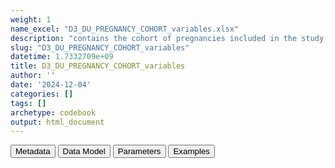 ```yaml
---
weight: 1
name_excel: "D3_DU_PREGNANCY_COHORT_variables.xlsx"
description: "contains the cohort of pregnancies included in the study, including both those with MS and those without MS, as decsribed in section 4.1 of DP3_SAP_DU_MS_V2.2"
slug: "D3_DU_PREGNANCY_COHORT_variables"
datetime: 1.7332709e+09
title: D3_DU_PREGNANCY_COHORT_variables
author: ''
date: '2024-12-04'
categories: []
tags: []
archetype: codebook
output: html_document
---
```


<script src="/rmarkdown-libs/core-js/shim.min.js"></script>
<script src="/rmarkdown-libs/react/react.min.js"></script>
<script src="/rmarkdown-libs/react/react-dom.min.js"></script>
<script src="/rmarkdown-libs/reactwidget/react-tools.js"></script>
<script src="/rmarkdown-libs/htmlwidgets/htmlwidgets.js"></script>
<link href="/rmarkdown-libs/reactable/reactable.css" rel="stylesheet" />
<script src="/rmarkdown-libs/reactable-binding/reactable.js"></script>
<div class="tab">
<button class="tablinks" onclick="openCity(event, &#39;Metadata&#39;)" id="defaultOpen">Metadata</button>
<button class="tablinks" onclick="openCity(event, &#39;Data Model&#39;)">Data Model</button>
<button class="tablinks" onclick="openCity(event, &#39;Parameters&#39;)">Parameters</button>
<button class="tablinks" onclick="openCity(event, &#39;Examples&#39;)">Examples</button>
</div>
<div id="Metadata" class="tabcontent">
<div id="htmlwidget-1" class="reactable html-widget" style="width:auto;height:600px;"></div>
<script type="application/json" data-for="htmlwidget-1">{"x":{"tag":{"name":"Reactable","attribs":{"data":{"medatata_name":["Name of the dataset","Content of the dataset","Unit of observation","Dataset where the list of UoOs is fully listed and with 1 record per UoO","How many observations per UoO","Variables capturing the UoO","Primary key","Parameters",null,null,null,null,null,null,null,null,null,null,null,null,null,null,null,null,null,null,null,null],"metadata_content":["D3_DU_PREGNANCY-COHORT_variables","contains the cohort of pregnancies included in the study, including both those with MS and those without MS, as decsribed in section 4.1 of DP3_SAP_DU_MS_V2.2","a pregnancy","D4_DU_PREGNANCY-COHORT","1","pregnancy_id","pregnancy_id",null,null,null,null,null,null,null,null,null,null,null,null,null,null,null,null,null,null,null,null,null]},"columns":[{"id":"medatata_name","name":"medatata_name","type":"character"},{"id":"metadata_content","name":"metadata_content","type":"character"}],"sortable":false,"searchable":true,"pagination":false,"highlight":true,"bordered":true,"striped":true,"style":{"maxWidth":1800},"height":"600px","dataKey":"40b329cd5b92706a71a9b206a39dabf7"},"children":[]},"class":"reactR_markup"},"evals":[],"jsHooks":[]}</script>
</div>
<div id="Data Model" class="tabcontent">
<div id="htmlwidget-2" class="reactable html-widget" style="width:auto;height:600px;"></div>
<script type="application/json" data-for="htmlwidget-2">{"x":{"tag":{"name":"Reactable","attribs":{"data":{"VarName":["pregnancy_id","person_id","entry_spell_category","birth_date","pregnancy_start_date","pregnancy_end_date","type_of_pregnancy_end","cohort_entry_date","cohort_exit_date","DU_pregnancy_study_entry_date","DU_pregnancy_study_exit_date","date_MS","has_MS_ever","pregnancy_with_MS_detail","pregnancy_with_MS","number_of_pregnancies_in_the_study","number_of_pregnancies_with_MS_in_the_study","has_previous_pregnancy","time_since_previous_pregnancy","categories_time_since_previous_pregnancy","start_preg_period_pre_4","end_preg_period_pre_4","start_preg_period_pre_3","end_preg_period_pre_3","start_preg_period_pre_2","end_preg_period_pre_2","start_preg_period_pre_1","end_preg_period_pre_1"],"Description":["unique pregnancy identifier","unique person identifier","date when the person starts to be observed in the data source",null,"best estimate of the date of pregnancy start","best estimate of the date of pregnancy end","Type of pregnancy end","entry in the SAP1 study of pregnant person","exit from the SAP1 study","Date when the person enters the period related to the pregnancy","Date when the person exits the period related to the pregnancy","date when MS is diagnosed","Whether woman has MS ever during the study period","description of relatioship between pregnancy and MS_date","Whether woman has MS during this pregnancy","number of pregnancies between cohort_entry_date and cohort_exit_date","number of pregnancies with pregnancy_with_MS == 1","whether this pregnancy has a previous pregnancy of the same person in the study","interval in months between the previous pregnancy and this one","categories of interval between the previous pregnancy and this one","date when the period 9-12 months before pregnancy starts (see table 5 page 12 of the SAP)","date when the period 9-12 months before pregnancy ends (see table 5 page 12 of the SAP)","date when the period 6-9 months before pregnancy starts (see table 5 page 12 of the SAP)","date when the period 6-9 months before pregnancy ends (see table 5 page 12 of the SAP)","date when the period 3-6 months before pregnancy starts (see table 5 page 12 of the SAP)","date when the period 3-6 months before pregnancy ends (see table 5 page 12 of the SAP)","date when the period 0-3 months before pregnancy starts (see table 5 page 12 of the SAP)","date when the period 0-3 months before pregnancy ends (see table 5 page 12 of the SAP)"],"Format":[null,"character","date",null,"date","date","character",null,null,"date","date",null,"binary",null,"binary","int","int","binary","int","categorical","date","date","date","date","date","date","date","date"],"Vocabulary":[null,null,null,null,null,null,null,null,null,null,null,null,"1 = date_MS is non missing\r\n0 = otherwise","long after pregnancy = MS diagnosed after DU_pregnancy_study_exit_date\r\nright after pregnancy = MS diagnosed between pregnancy_end_date and DU_pregnancy_study_exit_date\r\nduring pregnancy = MS diagnosed between pregnancy_start_date and pregnancy_end_date\r\nright before pregnancy = MS diagnosed between 3 months before pregnancy and pregnancy_start_date\r\nrecently before pregnancy = MS diagnosed between DU_pregnancy_study_entry_date and 3 months before pregnancy \r\nlong before pregnancy = MS diagnosed before DU_pregnancy_study_entry_date\r\n","1 = pregnancy with MS\r\n0 = otherwise",null,null,null,null,"5 = More than 15 months\r\n4 = Between 12 and 15 months\r\n3 = Between 6 and 12 months \r\n2 = Between 3 and 6 months\r\n1 = Less than 3 months",null,null,null,null,null,null,null,null],"Parameters":[null,null,null,null,null,null,null,null,null,null,null,null,null,null,null,null,null,null,null,null,null,null,null,null,null,null,null,null],"Notes and examples":[null,null,null,null,null,null,null,null,null,null,null,"this is missing for all pregnancies where the linkage with D4_DU_MS-COHORT fails",null,"See Figure 3 of the SAP. This is missing if has_MS_ever!= 1",null,null,"this is missing if has_MS_ever == 0, and 0 if has_MS_ever == 1 but there are no pregnancies with pregnancy_with_MS == 1",null,"missing if has_previous_pregnancy != 1","missing if has_previous_pregnancy != 1","see table 5 page 12 of the SAP","see table 5 page 12 of the SAP","see table 5 page 12 of the SAP","see table 5 page 12 of the SAP","see table 5 page 12 of the SAP","see table 5 page 12 of the SAP","see table 5 page 12 of the SAP","see table 5 page 12 of the SAP"],"Source tables and variables":[null,null,"D3_DU_selection_criteria_from_pregnancies_to_DU_PREGNANCY-COHORT","D3_DU_selection_criteria_from_pregnancies_to_DU_PREGNANCY-COHORT","D3_DU_selection_criteria_from_pregnancies_to_DU_PREGNANCY-COHORT","D3_DU_selection_criteria_from_pregnancies_to_DU_PREGNANCY-COHORT","D3_DU_selection_criteria_from_pregnancies_to_DU_PREGNANCY-COHORT","D3_DU_selection_criteria_from_pregnancies_to_DU_PREGNANCY-COHORT","D3_DU_selection_criteria_from_pregnancies_to_DU_PREGNANCY-COHORT","D3_DU_selection_criteria_from_pregnancies_to_DU_PREGNANCY-COHORT","D3_DU_selection_criteria_from_pregnancies_to_DU_PREGNANCY-COHORT","D4_DU_MS-COHORT",null,null,null,null,null,null,null,null,null,null,null,null,null,null,null,null],"Retrieved":["yes","yes","yes","yes","yes","yes","yes","yes","yes","yes","yes","yes",null,null,null,null,null,null,null,null,null,null,null,null,null,null,null,null],"Calculated":[null,null,null,null,null,null,null,null,null,null,null,null,"yes","yes","yes","yes","yes","yes","yes","yes","yes","yes","yes","yes","yes","yes","yes","yes"],"Algorithm_id":[null,null,null,null,null,null,null,null,null,null,null,null,null,null,null,null,null,null,null,null,null,null,null,null,null,null,null,null],"Rule":[null,null,null,null,null,null,null,null,null,null,null,null,"is non-missing","this needs to be adapted a bit across data sources??","in DS with complete data (SAIL, FERRARA and UOSL) this variable is 1 if\r\npregnancy_with_MS_detail == long before  pregnancy\r\n\r\nin THL, Fisabio and EFEMERIS this variable is 1 if\r\npregnancy_with_MS_detail == long before  pregnancy | pregnancy_with_MS_detail == right before  pregnancy |  pregnancy_with_MS_detail == recently before  pregnancy |pregnancy_with_MS_detail == during  pregnancy\r\n\r\n",null,null,null,"ceiling(pregnancy_start_date - pregnancy_end_date[previous pregnancy of the same person] / 30.4)","categorise time_since_previous_pregnancy\r\n(a,b]","pregnancy_start_date - 365\r\nMissing in datasources with only pregnancies","pregnancy_start_date - 275\r\nMissing in datasources with only pregnancies","pregnancy_start_date - 274\r\nMissing in datasources with only pregnancies","pregnancy_start_date - 183\r\nMissing in datasources with only pregnancies","pregnancy_start_date - 182\r\nMissing in datasources with only pregnancies","pregnancy_start_date - 91\r\nMissing in datasources with only pregnancies","pregnancy_start_date - 90\r\nin EFEMERIS 78 days are used instead","pregnancy_start_date - 1"]},"columns":[{"id":"VarName","name":"VarName","type":"character"},{"id":"Description","name":"Description","type":"character"},{"id":"Format","name":"Format","type":"character"},{"id":"Vocabulary","name":"Vocabulary","type":"character"},{"id":"Parameters","name":"Parameters","type":"logical"},{"id":"Notes and examples","name":"Notes and examples","type":"character"},{"id":"Source tables and variables","name":"Source tables and variables","type":"character"},{"id":"Retrieved","name":"Retrieved","type":"character"},{"id":"Calculated","name":"Calculated","type":"character"},{"id":"Algorithm_id","name":"Algorithm_id","type":"logical"},{"id":"Rule","name":"Rule","type":"character"}],"sortable":false,"searchable":true,"pagination":false,"highlight":true,"bordered":true,"striped":true,"style":{"maxWidth":1800},"height":"600px","dataKey":"f6c3bcf8680b66ece8c1918dea457ad0"},"children":[]},"class":"reactR_markup"},"evals":[],"jsHooks":[]}</script>
</div>
<div id="Parameters" class="tabcontent">
<div id="htmlwidget-3" class="reactable html-widget" style="width:auto;height:600px;"></div>
<script type="application/json" data-for="htmlwidget-3">{"x":{"tag":{"name":"Reactable","attribs":{"data":{"parameter in the variable name":[null,null,null,null,null,null,null,null,null,null,null,null,null,null,null,null,null,null,null,null,null,null,null,null,null,null,null,null],"values":[null,null,null,null,null,null,null,null,null,null,null,null,null,null,null,null,null,null,null,null,null,null,null,null,null,null,null,null],"name of macro":[null,null,null,null,null,null,null,null,null,null,null,null,null,null,null,null,null,null,null,null,null,null,null,null,null,null,null,null]},"columns":[{"id":"parameter in the variable name","name":"parameter in the variable name","type":"logical"},{"id":"values","name":"values","type":"logical"},{"id":"name of macro","name":"name of macro","type":"logical"}],"sortable":false,"searchable":true,"pagination":false,"highlight":true,"bordered":true,"striped":true,"style":{"maxWidth":1800},"height":"600px","dataKey":"563251aa5676e3dcefef51c2bc24692e"},"children":[]},"class":"reactR_markup"},"evals":[],"jsHooks":[]}</script>
</div>
<div id="Examples" class="tabcontent">
<div id="htmlwidget-4" class="reactable html-widget" style="width:auto;height:600px;"></div>
<script type="application/json" data-for="htmlwidget-4">{"x":{"tag":{"name":"Reactable","attribs":{"data":{"empty":[null,null,null,null,null,null,null,null,null,null,null,null,null,null,null,null,null,null,null,null,null,null,null,null,null,null,null,null]},"columns":[{"id":"empty","name":"empty","type":"logical"}],"sortable":false,"searchable":true,"pagination":false,"highlight":true,"bordered":true,"striped":true,"style":{"maxWidth":1800},"height":"600px","dataKey":"73f7d4c3642fd048d65c2fec68214cd9"},"children":[]},"class":"reactR_markup"},"evals":[],"jsHooks":[]}</script>
</div>
